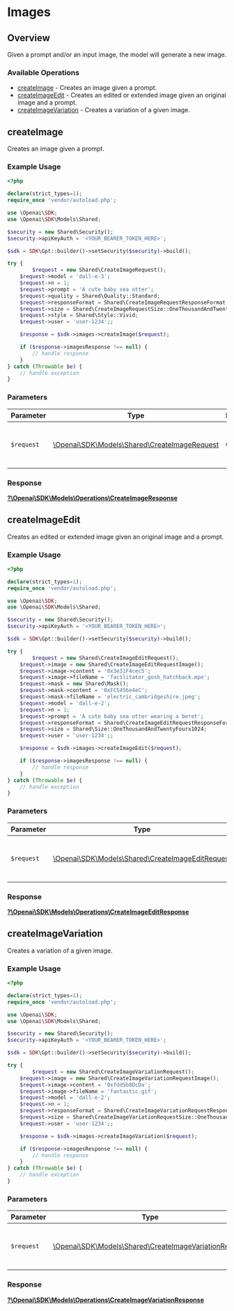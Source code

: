 # Images


## Overview

Given a prompt and/or an input image, the model will generate a new image.

### Available Operations

* [createImage](#createimage) - Creates an image given a prompt.
* [createImageEdit](#createimageedit) - Creates an edited or extended image given an original image and a prompt.
* [createImageVariation](#createimagevariation) - Creates a variation of a given image.

## createImage

Creates an image given a prompt.

### Example Usage

```php
<?php

declare(strict_types=1);
require_once 'vendor/autoload.php';

use \Openai\SDK;
use \Openai\SDK\Models\Shared;

$security = new Shared\Security();
$security->apiKeyAuth = '<YOUR_BEARER_TOKEN_HERE>';

$sdk = SDK\Gpt::builder()->setSecurity($security)->build();

try {
        $request = new Shared\CreateImageRequest();
    $request->model = 'dall-e-3';
    $request->n = 1;
    $request->prompt = 'A cute baby sea otter';
    $request->quality = Shared\Quality::Standard;
    $request->responseFormat = Shared\CreateImageRequestResponseFormat::Url;
    $request->size = Shared\CreateImageRequestSize::OneThousandAndTwentyFourx1024;
    $request->style = Shared\Style::Vivid;
    $request->user = 'user-1234';;

    $response = $sdk->images->createImage($request);

    if ($response->imagesResponse !== null) {
        // handle response
    }
} catch (Throwable $e) {
    // handle exception
}
```

### Parameters

| Parameter                                                                                 | Type                                                                                      | Required                                                                                  | Description                                                                               |
| ----------------------------------------------------------------------------------------- | ----------------------------------------------------------------------------------------- | ----------------------------------------------------------------------------------------- | ----------------------------------------------------------------------------------------- |
| `$request`                                                                                | [\Openai\SDK\Models\Shared\CreateImageRequest](../../Models/Shared/CreateImageRequest.md) | :heavy_check_mark:                                                                        | The request object to use for the request.                                                |


### Response

**[?\Openai\SDK\Models\Operations\CreateImageResponse](../../Models/Operations/CreateImageResponse.md)**


## createImageEdit

Creates an edited or extended image given an original image and a prompt.

### Example Usage

```php
<?php

declare(strict_types=1);
require_once 'vendor/autoload.php';

use \Openai\SDK;
use \Openai\SDK\Models\Shared;

$security = new Shared\Security();
$security->apiKeyAuth = '<YOUR_BEARER_TOKEN_HERE>';

$sdk = SDK\Gpt::builder()->setSecurity($security)->build();

try {
        $request = new Shared\CreateImageEditRequest();
    $request->image = new Shared\CreateImageEditRequestImage();
    $request->image->content = '0x3e31F4cec5';
    $request->image->fileName = 'facilitator_gosh_hatchback.mpe';
    $request->mask = new Shared\Mask();
    $request->mask->content = '0xFC5456e4eC';
    $request->mask->fileName = 'electric_cambridgeshire.jpeg';
    $request->model = 'dall-e-2';
    $request->n = 1;
    $request->prompt = 'A cute baby sea otter wearing a beret';
    $request->responseFormat = Shared\CreateImageEditRequestResponseFormat::Url;
    $request->size = Shared\Size::OneThousandAndTwentyFourx1024;
    $request->user = 'user-1234';;

    $response = $sdk->images->createImageEdit($request);

    if ($response->imagesResponse !== null) {
        // handle response
    }
} catch (Throwable $e) {
    // handle exception
}
```

### Parameters

| Parameter                                                                                         | Type                                                                                              | Required                                                                                          | Description                                                                                       |
| ------------------------------------------------------------------------------------------------- | ------------------------------------------------------------------------------------------------- | ------------------------------------------------------------------------------------------------- | ------------------------------------------------------------------------------------------------- |
| `$request`                                                                                        | [\Openai\SDK\Models\Shared\CreateImageEditRequest](../../Models/Shared/CreateImageEditRequest.md) | :heavy_check_mark:                                                                                | The request object to use for the request.                                                        |


### Response

**[?\Openai\SDK\Models\Operations\CreateImageEditResponse](../../Models/Operations/CreateImageEditResponse.md)**


## createImageVariation

Creates a variation of a given image.

### Example Usage

```php
<?php

declare(strict_types=1);
require_once 'vendor/autoload.php';

use \Openai\SDK;
use \Openai\SDK\Models\Shared;

$security = new Shared\Security();
$security->apiKeyAuth = '<YOUR_BEARER_TOKEN_HERE>';

$sdk = SDK\Gpt::builder()->setSecurity($security)->build();

try {
        $request = new Shared\CreateImageVariationRequest();
    $request->image = new Shared\CreateImageVariationRequestImage();
    $request->image->content = '0xfdd5b8DcDa';
    $request->image->fileName = 'fantastic.gif';
    $request->model = 'dall-e-2';
    $request->n = 1;
    $request->responseFormat = Shared\CreateImageVariationRequestResponseFormat::Url;
    $request->size = Shared\CreateImageVariationRequestSize::OneThousandAndTwentyFourx1024;
    $request->user = 'user-1234';;

    $response = $sdk->images->createImageVariation($request);

    if ($response->imagesResponse !== null) {
        // handle response
    }
} catch (Throwable $e) {
    // handle exception
}
```

### Parameters

| Parameter                                                                                                   | Type                                                                                                        | Required                                                                                                    | Description                                                                                                 |
| ----------------------------------------------------------------------------------------------------------- | ----------------------------------------------------------------------------------------------------------- | ----------------------------------------------------------------------------------------------------------- | ----------------------------------------------------------------------------------------------------------- |
| `$request`                                                                                                  | [\Openai\SDK\Models\Shared\CreateImageVariationRequest](../../Models/Shared/CreateImageVariationRequest.md) | :heavy_check_mark:                                                                                          | The request object to use for the request.                                                                  |


### Response

**[?\Openai\SDK\Models\Operations\CreateImageVariationResponse](../../Models/Operations/CreateImageVariationResponse.md)**

